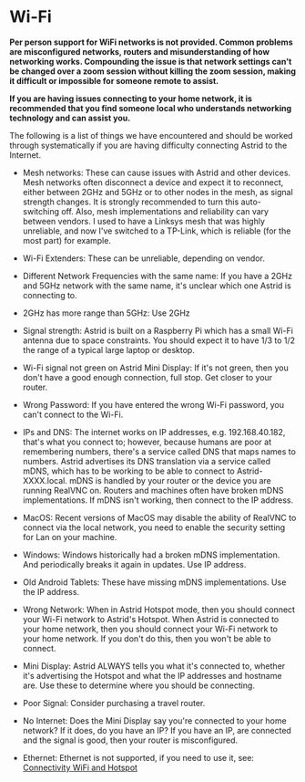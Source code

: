# Wi-Fi

**Per person support for WiFi networks is not provided. Common problems are misconfigured networks, routers and misunderstanding of how networking works. Compounding the issue is that network settings can't be changed over a zoom session without killing the zoom session, making it difficult or impossible for someone remote to assist.**

**If you are having issues connecting to your home network, it is recommended that you find someone local who understands networking technology and can assist you.**

The following is a list of things we have encountered and should be worked through systematically if you are having difficulty connecting Astrid to the Internet.

* Mesh networks: These can cause issues with Astrid and other devices. Mesh networks often disconnect a device and expect it to reconnect, either between 2GHz and 5GHz or to other nodes in the mesh, as signal strength changes. It is strongly recommended to turn this auto-switching off.  Also, mesh implementations and reliability can vary between vendors.  I used to have a Linksys mesh that was highly unreliable, and now I've switched to a TP-Link, which is reliable (for the most part) for example.

* Wi-Fi Extenders: These can be unreliable, depending on vendor.

* Different Network Frequencies with the same name: If you have a 2GHz and 5GHz network with the same name, it's unclear which one Astrid is connecting to.

* 2GHz has more range than 5GHz: Use 2GHz

* Signal strength: Astrid is built on a Raspberry Pi which has a small Wi-Fi antenna due to space constraints.  You should expect it to have 1/3 to 1/2 the range of a typical large laptop or desktop.

* Wi-Fi signal not green on Astrid Mini Display: If it's not green, then you don't have a good enough connection, full stop.  Get closer to your router.

* Wrong Password: If you have entered the wrong Wi-Fi password, you can't connect to the Wi-Fi.

* IPs and DNS: The internet works on IP addresses, e.g. 192.168.40.182, that's what you connect to; however, because humans are poor at remembering numbers, there's a service called DNS that maps names to numbers. Astrid advertises its DNS translation via a service called mDNS, which has to be working to be able to connect to Astrid-XXXX.local.  mDNS is handled by your router or the device you are running RealVNC on.  Routers and machines often have broken mDNS implementations.  If mDNS isn't working, then connect to the IP address.

* MacOS: Recent versions of MacOS may disable the ability of RealVNC to connect via the local network, you need to enable the security setting for Lan on your machine.

* Windows: Windows historically had a broken mDNS implementation.  And periodically breaks it again in updates.  Use IP address.

* Old Android Tablets: These have missing mDNS implementations.  Use the IP address.

* Wrong Network: When in Astrid Hotspot mode, then you should connect your Wi-Fi network to Astrid's Hotspot.  When Astrid is connected to your home network, then you should connect your Wi-Fi network to your home network.  If you don't do this, then you won't be able to connect.

* Mini Display: Astrid ALWAYS tells you what it's connected to, whether it's advertising the Hotspot and what the IP addresses and hostname are.  Use these to determine where you should be connecting.

* Poor Signal: Consider purchasing a travel router.

* No Internet: Does the Mini Display say you're connected to your home network?  If it does, do you have an IP?  If you have an IP, are connected and the signal is good, then your router is misconfigured.

* Ethernet: Ethernet is not supported, if you need to use it, see: [Connectivity WiFi and Hotspot](https://github.com/ChasinSpin/astrid/blob/4050e875f35812b1c8385b21fdba735a35613dd9/docs/UsageGuide.md#connectivity-wifi-and-hotspot)